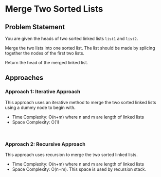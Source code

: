 # Merge Two Sorted Lists

## Problem Statement
You are given the heads of two sorted linked lists `list1` and `list2`.

Merge the two lists into one sorted list. The list should be made by splicing together the nodes of the first two lists.

Return the head of the merged linked list.

## Approaches

### Approach 1: Iterative Approach
This approach uses an iterative method to merge the two sorted linked lists using a dummy node to begin with.
- Time Complexity: O(n+m) where n and m are length of linked lists
- Space Complexity: O(1)

<br>

### Approach 2: Recursive Approach
This approach uses recursion to merge the two sorted linked lists.
- Time Complexity: O(n+m) where n and m are length of linked lists
- Space Complexity: O(n+m). This space is used by recursion stack.


